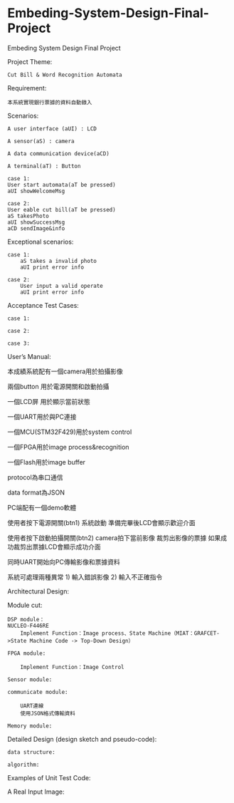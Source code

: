 # Embeding-System-Design-Final-Project
Embeding System Design Final Project

Project Theme:

	Cut Bill & Word Recognition Automata

Requirement:

	本系統實現銀行票據的資料自動錄入

Scenarios:

	A user interface (aUI) : LCD
	
	A sensor(aS) : camera

	A data communication device(aCD)

	A terminal(aT) : Button

	case 1:
	User start automata(aT be pressed)
	aUI showWelcomeMsg

	case 2:
	User eable cut bill(aT be pressed)
	aS takesPhoto
	aUI showSuccessMsg
	aCD sendImage&info

Exceptional scenarios:

	case 1:
		aS takes a invalid photo
		aUI print error info

	case 2:
		User input a valid operate
		aUI print error info

Acceptance Test Cases:
	
	case 1:

	case 2:

	case 3:

User’s Manual:

本成績系統配有一個camera用於拍攝影像

兩個button 用於電源開關和啟動拍攝

一個LCD屏 用於顯示當前狀態

一個UART用於與PC連接

一個MCU(STM32F429)用於system control

一個FPGA用於image process&recognition

一個Flash用於image buffer

protocol為串口通信

data format為JSON

PC端配有一個demo軟體


使用者按下電源開關(btn1) 系統啟動 準備完畢後LCD會顯示歡迎介面

使用者按下啟動拍攝開關(btn2) camera拍下當前影像 裁剪出影像的票據 如果成功裁剪出票據LCD會顯示成功介面

同時UART開始向PC傳輸影像和票據資料

系統可處理兩種異常 1) 輸入錯誤影像 2) 輸入不正確指令

Architectural Design:

Module cut:
	
	DSP module：
	NUCLEO-F446RE
		Implement Function：Image process、State Machine（MIAT：GRAFCET->State Machine Code -> Top-Down Design）

	FPGA module:

		Implement Function：Image Control

	Sensor module:

	communicate module:

	 	UART連線
	 	使用JSON格式傳輸資料

	Memory module:


Detailed Design (design sketch and pseudo-code):

	data structure:

	algorithm:

Examples of Unit Test Code:

A Real Input Image:

